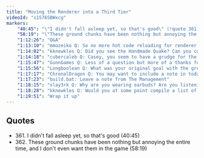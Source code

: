 ```yaml
---
title: "Moving the Renderer into a Third Tier"
videoId: "s1S76SBWxcg"
markers:
    "40:45": "\"I didn't fall asleep yet, so that's good\" (!quote 361)"
    "58:19": "\"These ground chunks have been nothing but annoying the entire time...\" (!quote 362)"
    "1:12:26": "Q&A"
    "1:13:10": "mmozeiko Q: So no more hot code reloading for renderer code?"
    "1:14:02": "kknewkles Q: Did you see the Handmade Quake? Can you confirm whether it's of Handmade quality?"
    "1:14:18": "cubercaleb Q: Casey, you seem to have a grudge for the ground chunks. Do you really hate them that much?"
    "1:15:47": "GunnGames Q: Less of a question but more of a thanks for doing this. You've inspired me to pick up C and C++ again after quite a long break, so thanks"
    "1:15:56": "Longboolean Q: What was your original goal with the ground chunks and how has that changed? Also if you remove them what will you replace them with?"
    "1:17:17": "ChronalDragon Q: You may want to include a note in today's zip file about how it won't compile"
    "1:17:23": "build.bat: Leave a note from The Management"
    "1:18:15": "slay3rk Q: Why are you wearing earbuds? Are you listening to something?"
    "1:18:28": "kknewkles Q: Would you at some point compile a list of \"stuff programmers should know\"? I'd like some beginner level pointers like \"these are algorithms / algorithm types you should know\", sorting being one type and such"
    "1:19:51": "Wrap it up"
---
```

    
## Quotes

* 361\. I didn't fall asleep yet, so that's good (40:45)
* 362\. These ground chunks have been nothing but annoying the entire time, and I don't even want them in the game (58:19)
